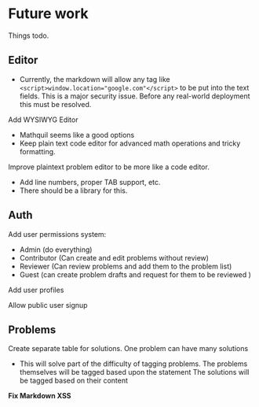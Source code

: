 # Future work

Things todo.

## Editor

- Currently, the markdown will allow any tag like `<script>window.location="google.com"</script>` to be put into the text fields. This is a major security issue. Before any real-world deployment this must be resolved.

Add WYSIWYG Editor

- Mathquil seems like a good options
- Keep plain text code editor for advanced math operations and tricky formatting.

Improve plaintext problem editor to be more like a code editor.

- Add line numbers, proper TAB support, etc.
- There should be a library for this.

## Auth

Add user permissions system:

- Admin (do everything)
- Contributor (Can create and edit problems without review)
- Reviewer (Can review problems and add them to the problem list)
- Guest (can create problem drafts and request for them to be reviewed )

Add user profiles

Allow public user signup

## Problems

Create separate table for solutions. One problem can have many solutions

- This will solve part of the difficulty of tagging problems.
  The problems themselves will be tagged based upon the statement
  The solutions will be tagged based on their content

**Fix Markdown XSS**
